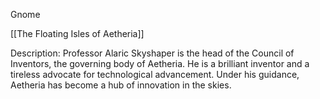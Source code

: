 Gnome

[[The Floating Isles of Aetheria]] 

Description: Professor Alaric Skyshaper is the head of the Council of Inventors, the governing body of Aetheria. He is a brilliant inventor and a tireless advocate for technological advancement. Under his guidance, Aetheria has become a hub of innovation in the skies.
